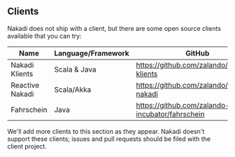 ## Clients

Nakadi does not ship with a client, but there are some open source clients available that you can try:

| Name            | Language/Framework     |  GitHub    |
|-----------------|--------------|------------|
| Nakadi Klients  | Scala & Java | https://github.com/zalando/nakadi-klients |
| Reactive Nakadi | Scala/Akka   | https://github.com/zalando/reactive-nakadi |
| Fahrschein      | Java         | https://github.com/zalando-incubator/fahrschein |

We'll add more clients to this section as they appear. Nakadi doesn't support these clients; issues and pull requests should be filed with the client project.